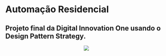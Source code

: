 # Automação Residencial

## Projeto final da Digital Innovation One usando o Design Pattern Strategy.

<p align="center">
  <img src="https://user-images.githubusercontent.com/26599443/154860534-baeb31ed-b119-4c2b-bbe1-78ef036870a0.jpg"/>
</p>
 
